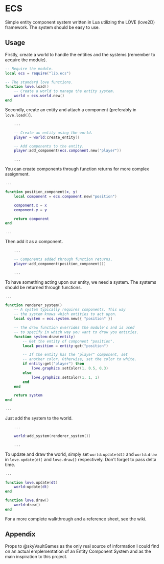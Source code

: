 # ECS

Simple entity component system written in Lua utilizing the LÖVE (love2D) framework. The system should be easy to use.

## Usage

Firstly, create a world to handle the entities and the systems (remember to acquire the module).

```lua
-- Require the module.
local ecs = require("lib.ecs")

-- The standard love functions.
function love.load()
    -- Create a world to manage the entity system.
    world = ecs.world.new()
end
```

Secondly, create an entity and attach a component (preferably in `love.load()`).

```lua
    ...

    -- Create an entity using the world.
    player = world:create_entity()

    -- Add components to the entity.
    player:add_component(ecs.component.new("player"))

    ...
```

You can create components through function returns for more complex assignment.

```lua
...

function position_component(x, y)
    local component = ecs.component.new("position")

    component.x = x
    component.y = y

    return component
end

...
```

Then add it as a component.

```lua
    ...

    -- Components added through function returns.
    player:add_component(position_component())

    ...
```

To have something acting upon our entity, we need a system. The systems should be returned through functions.

```lua
...

function renderer_system()
    -- A system typically requires components. This way
    -- the system knows which entities to act upon.
    local system = ecs.system.new({ "position" })

    -- The draw function overrides the module's and is used
    -- to specify in which way you want to draw you entities.
    function system:draw(entity)
        -- Get the entity of component "position".
        local position = entity:get("position")

        -- If the entity has the "player" component, set
        -- another color. Otherwise, set the color to white.
        if entity:get("player") then
            love.graphics.setColor(1, 0.5, 0.3)
        else
            love.graphics.setColor(1, 1, 1)
        end
    end

    return system
end

...
```

Just add the system to the world.

```lua
    ...

    world:add_system(renderer_system())

    ...
```

To update and draw the world, simply set `world:update(dt)` and `world:draw` in `love.update(dt)` and `love.draw()` respectively. Don't forget to pass delta time.

```lua
...

function love.update(dt)
    world:update(dt)
end

function love.draw()
    world:draw()
end
```

For a more complete walkthrough and a reference sheet, see the wiki.

## Appendix

Props to @skyVaultGames as the only real source of information I could find on an actual emplementation of an Entity Component System and as the main inspiration to this project.
